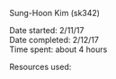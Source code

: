 Sung-Hoon Kim (sk342)

Date started:  2/11/17  
Date completed:  2/12/17  
Time spent: about 4 hours  

Resources used: 
